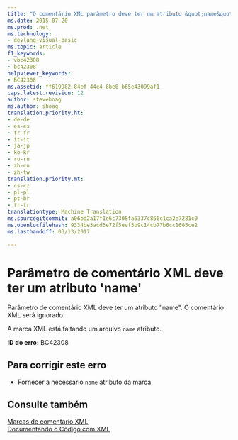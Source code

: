 ```yaml
---
title: "O comentário XML parâmetro deve ter um atributo &quot;name&quot; | Documentos do Microsoft"
ms.date: 2015-07-20
ms.prod: .net
ms.technology:
- devlang-visual-basic
ms.topic: article
f1_keywords:
- vbc42308
- bc42308
helpviewer_keywords:
- BC42308
ms.assetid: ff619982-84ef-44c4-8be0-b65e43099af1
caps.latest.revision: 12
author: stevehoag
ms.author: shoag
translation.priority.ht:
- de-de
- es-es
- fr-fr
- it-it
- ja-jp
- ko-kr
- ru-ru
- zh-cn
- zh-tw
translation.priority.mt:
- cs-cz
- pl-pl
- pt-br
- tr-tr
translationtype: Machine Translation
ms.sourcegitcommit: a06bd2a17f1d6c7308fa6337c866c1ca2e7281c0
ms.openlocfilehash: 9334be3acd3e72f5eef3b9c14cb77b6cc1605ce2
ms.lasthandoff: 03/13/2017

---
```

# <a name="xml-comment-parameter-must-have-a-39name39-attribute"></a>Parâmetro de comentário XML deve ter um atributo 'name'
Parâmetro de comentário XML deve ter um atributo "name". O comentário XML será ignorado.  
  
 A marca XML está faltando um arquivo `name` atributo.  
  
 **ID do erro:** BC42308  
  
## <a name="to-correct-this-error"></a>Para corrigir este erro  
  
-   Fornecer a necessário `name` atributo da marca.  
  
## <a name="see-also"></a>Consulte também  
 [Marcas de comentário XML](../../visual-basic/language-reference/xmldoc/recommended-xml-tags-for-documentation-comments.md)   
 [Documentando o Código com XML](../../visual-basic/programming-guide/program-structure/documenting-your-code-with-xml.md)

